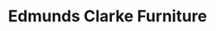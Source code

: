 ---
title: "Edmunds Clarke Furniture"
url: /bury-st-edmunds/edmunds-clarke-furniture/
shop: furniture
---